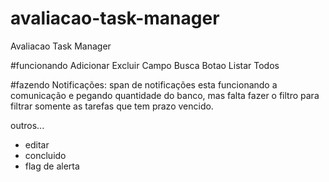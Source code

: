 # avaliacao-task-manager
Avaliacao Task Manager

#funcionando
Adicionar
Excluir
Campo Busca
Botao Listar Todos

#fazendo
Notificações: span de notificações esta funcionando a comunicação e pegando quantidade do banco, mas falta fazer o filtro para filtrar somente as tarefas que tem prazo vencido.

outros...
- editar
- concluido
- flag de alerta
